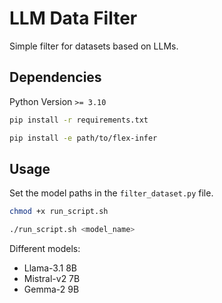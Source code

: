 # LLM Data Filter

Simple filter for datasets based on LLMs.

## Dependencies

Python Version `>= 3.10`

```bash
pip install -r requirements.txt

pip install -e path/to/flex-infer
```

## Usage

Set the model paths in the `filter_dataset.py` file.

```bash
chmod +x run_script.sh

./run_script.sh <model_name>
```

Different models:

- Llama-3.1 8B
- Mistral-v2 7B
- Gemma-2 9B
